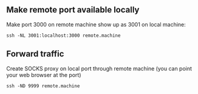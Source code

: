 ## Make remote port available locally
Make port 3000 on remote machine show up as 3001 on local machine:
```
ssh -NL 3001:localhost:3000 remote.machine
```

## Forward traffic
Create SOCKS proxy on local port through remote machine (you can point your web browser at the port)
```
ssh -ND 9999 remote.machine
```
